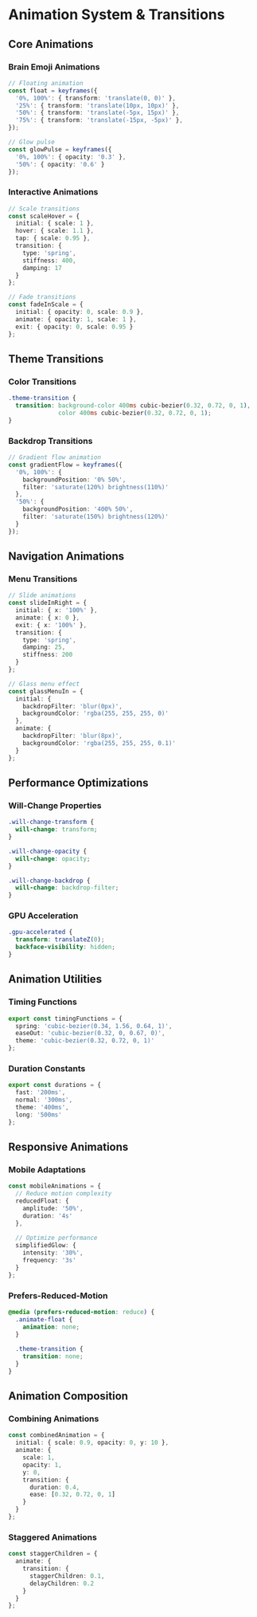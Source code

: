 # Animation System & Transitions

## Core Animations

### Brain Emoji Animations
```typescript
// Floating animation
const float = keyframes({
  '0%, 100%': { transform: 'translate(0, 0)' },
  '25%': { transform: 'translate(10px, 10px)' },
  '50%': { transform: 'translate(-5px, 15px)' },
  '75%': { transform: 'translate(-15px, -5px)' },
});

// Glow pulse
const glowPulse = keyframes({
  '0%, 100%': { opacity: '0.3' },
  '50%': { opacity: '0.6' }
});
```

### Interactive Animations
```typescript
// Scale transitions
const scaleHover = {
  initial: { scale: 1 },
  hover: { scale: 1.1 },
  tap: { scale: 0.95 },
  transition: {
    type: 'spring',
    stiffness: 400,
    damping: 17
  }
};

// Fade transitions
const fadeInScale = {
  initial: { opacity: 0, scale: 0.9 },
  animate: { opacity: 1, scale: 1 },
  exit: { opacity: 0, scale: 0.95 }
};
```

## Theme Transitions

### Color Transitions
```css
.theme-transition {
  transition: background-color 400ms cubic-bezier(0.32, 0.72, 0, 1),
              color 400ms cubic-bezier(0.32, 0.72, 0, 1);
}
```

### Backdrop Transitions
```typescript
// Gradient flow animation
const gradientFlow = keyframes({
  '0%, 100%': { 
    backgroundPosition: '0% 50%',
    filter: 'saturate(120%) brightness(110%)'
  },
  '50%': { 
    backgroundPosition: '400% 50%',
    filter: 'saturate(150%) brightness(120%)'
  }
});
```

## Navigation Animations

### Menu Transitions
```typescript
// Slide animations
const slideInRight = {
  initial: { x: '100%' },
  animate: { x: 0 },
  exit: { x: '100%' },
  transition: {
    type: 'spring',
    damping: 25,
    stiffness: 200
  }
};

// Glass menu effect
const glassMenuIn = {
  initial: { 
    backdropFilter: 'blur(0px)',
    backgroundColor: 'rgba(255, 255, 255, 0)'
  },
  animate: { 
    backdropFilter: 'blur(8px)',
    backgroundColor: 'rgba(255, 255, 255, 0.1)'
  }
};
```

## Performance Optimizations

### Will-Change Properties
```css
.will-change-transform {
  will-change: transform;
}

.will-change-opacity {
  will-change: opacity;
}

.will-change-backdrop {
  will-change: backdrop-filter;
}
```

### GPU Acceleration
```css
.gpu-accelerated {
  transform: translateZ(0);
  backface-visibility: hidden;
}
```

## Animation Utilities

### Timing Functions
```typescript
export const timingFunctions = {
  spring: 'cubic-bezier(0.34, 1.56, 0.64, 1)',
  easeOut: 'cubic-bezier(0.32, 0, 0.67, 0)',
  theme: 'cubic-bezier(0.32, 0.72, 0, 1)'
};
```

### Duration Constants
```typescript
export const durations = {
  fast: '200ms',
  normal: '300ms',
  theme: '400ms',
  long: '500ms'
};
```

## Responsive Animations

### Mobile Adaptations
```typescript
const mobileAnimations = {
  // Reduce motion complexity
  reducedFloat: {
    amplitude: '50%',
    duration: '4s'
  },
  
  // Optimize performance
  simplifiedGlow: {
    intensity: '30%',
    frequency: '3s'
  }
};
```

### Prefers-Reduced-Motion
```css
@media (prefers-reduced-motion: reduce) {
  .animate-float {
    animation: none;
  }
  
  .theme-transition {
    transition: none;
  }
}
```

## Animation Composition

### Combining Animations
```typescript
const combinedAnimation = {
  initial: { scale: 0.9, opacity: 0, y: 10 },
  animate: { 
    scale: 1,
    opacity: 1,
    y: 0,
    transition: {
      duration: 0.4,
      ease: [0.32, 0.72, 0, 1]
    }
  }
};
```

### Staggered Animations
```typescript
const staggerChildren = {
  animate: {
    transition: {
      staggerChildren: 0.1,
      delayChildren: 0.2
    }
  }
}; 